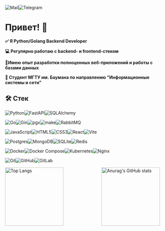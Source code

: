 ![Mail](https://img.shields.io/badge/alaf04%40mailru-3670A0?style=for-the-badge&logo=gmail&logoColor=white)![Telegram](https://img.shields.io/badge/%40n3vskiy-3670A0?style=for-the-badge&logo=telegram&logoColor=white)

# Привет! 👋

**✅ Я Python/Golang Backend Developer**

**💻 Регулярно работаю с backend- и frontend-стеком**

**📍Имею опыт разработки полноценных веб-приложений и работы с базами данных**

**🏫 Студент МГТУ им. Баумана по направлению "Информационные системы и сети"**

## 🛠 Cтек
![Python](https://img.shields.io/badge/python-3670A0?style=for-the-badge&logo=python&logoColor=ffdd54)![FastAPI](https://img.shields.io/badge/FastAPI-0b3d25?style=for-the-badge&logo=fastapi)![SQLAlchemy](https://img.shields.io/badge/SQLAlchemy-752a2a?style=for-the-badge&logo=SQLAlchemy)

![Go](https://img.shields.io/badge/go-%2300ADD8.svg?style=for-the-badge&logo=go&logoColor=white)![Gin](https://img.shields.io/badge/gin-0f7bba?style=for-the-badge&logo=gin&logoColor=white)![pgx](https://img.shields.io/badge/pgx-black?style=for-the-badge&logo=go&logoColor=white)![make](https://img.shields.io/badge/make-d6620f?style=for-the-badge&logo=make&logoColor=white)![RabbitMQ](https://img.shields.io/badge/rabbitmq-FF6600?style=for-the-badge&logo=rabbitmq&logoColor=white)

![JavaScript](https://img.shields.io/badge/javascript-%23323330.svg?style=for-the-badge&logo=javascript&logoColor=%23F7DF1E)![HTML5](https://img.shields.io/badge/html5-%23E34F26.svg?style=for-the-badge&logo=html5&logoColor=white)![CSS3](https://img.shields.io/badge/css3-%231572B6.svg?style=for-the-badge&logo=css3&logoColor=white)![React](https://img.shields.io/badge/react-%2320232a.svg?style=for-the-badge&logo=react&logoColor=%2361DAFB)![Vite](https://img.shields.io/badge/vite-%23646CFF.svg?style=for-the-badge&logo=vite&logoColor=white)

![Postgres](https://img.shields.io/badge/postgres-%23316192.svg?style=for-the-badge&logo=postgresql&logoColor=white)![MongoDB](https://img.shields.io/badge/MongoDB-%234ea94b.svg?style=for-the-badge&logo=mongodb&logoColor=white)![SQLite](https://img.shields.io/badge/sqlite-%2307405e.svg?style=for-the-badge&logo=sqlite&logoColor=white)![Redis](https://img.shields.io/badge/redis-%23DD0031.svg?style=for-the-badge&logo=redis&logoColor=white) 

![Docker](https://img.shields.io/badge/docker-%230db7ed.svg?style=for-the-badge&logo=docker&logoColor=white)![Docker Compose](https://img.shields.io/badge/Compose-%230f7bba.svg?style=for-the-badge&logo=docker&logoColor=white)![Kubernetes](https://img.shields.io/badge/kubernetes-%23326ce5.svg?style=for-the-badge&logo=kubernetes&logoColor=white)![Nginx](https://img.shields.io/badge/nginx-%23009639.svg?style=for-the-badge&logo=nginx&logoColor=white) 

![Git](https://img.shields.io/badge/git-%23F05033.svg?style=for-the-badge&logo=git&logoColor=white)![GitHub](https://img.shields.io/badge/github-%23121011.svg?style=for-the-badge&logo=github&logoColor=white)![GitLab](https://img.shields.io/badge/gitlab-%23181717.svg?style=for-the-badge&logo=gitlab&logoColor=white) 

<div style="display: flex; justify-content: space-between; align-items: flex-start;">
    <img src="https://github-readme-stats.vercel.app/api/top-langs/?username=n3vsk1y&theme=blueberry&hide_border=true&layout=compact&card_width=400&count_private=true&langs_count=8" alt="Top Langs" style="height: 190px;"/>
    <img src="https://github-readme-stats.vercel.app/api?username=n3vsk1y&show_icons=true&theme=blueberry&hide_border=true&card_width=400&rank_icon=github" alt="Anurag's GitHub stats" style="height: 190px;"/>
</div>

